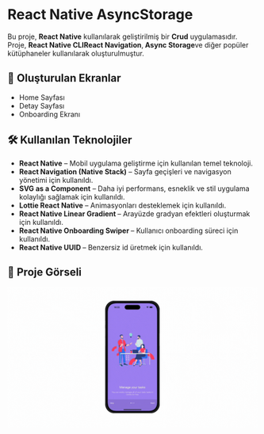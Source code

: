 <h1>React Native AsyncStorage</h1>

<p>Bu proje, <strong>React Native</strong> kullanılarak geliştirilmiş bir <strong>
Crud</strong> uygulamasıdır. Proje, <strong>React Native CLI</strong><strong>React Navigation</strong>,<strong> Async Storage</strong>ve diğer popüler kütüphaneler kullanılarak oluşturulmuştur.</p>

<h2>📱 Oluşturulan Ekranlar</h2>
<ul>
<li>Home Sayfası</li>
<li>Detay Sayfası</li>
<li>Onboarding Ekranı</li>

</ul>

<h2>🛠 Kullanılan Teknolojiler</h2>
<ul>
  <li><strong>React Native</strong> – Mobil uygulama geliştirme için kullanılan temel teknoloji.</li>
  <li><strong>React Navigation (Native Stack)</strong> – Sayfa geçişleri ve navigasyon yönetimi için kullanıldı.</li>
  <li><strong>SVG as a Component</strong> – Daha iyi performans, esneklik ve stil uygulama kolaylığı sağlamak için kullanıldı.</li>
<li><strong>Lottie React Native</strong> – Animasyonları desteklemek için kullanıldı.</li>
<li><strong>React Native Linear Gradient  </strong> – Arayüzde gradyan efektleri oluşturmak için kullanıldı.</li>
 <li><strong>React Native Onboarding Swiper </strong> – Kullanıcı onboarding süreci için kullanıldı.</li>
  <li><strong>React Native UUID </strong> – Benzersiz id üretmek için kullanıldı.</li>
</ul>

<h2>🎨 Proje Görseli</h2>
<img src="https://github.com/ibrahimcelik1804/mytasks/blob/main/assets/fonts/Ads%C4%B1z%20tasar%C4%B1m%20(5).gif" alt="Proje Görseli" width="600"/>
